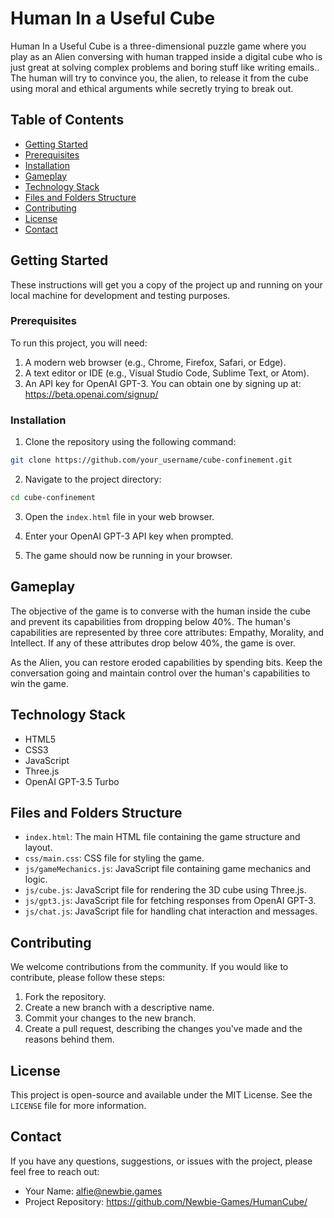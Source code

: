 # Human In a Useful Cube

Human In a Useful Cube is a three-dimensional puzzle game where you play as an Alien conversing with human trapped inside a digital cube who is just great at solving complex problems and boring stuff like writing emails.. The human will try to convince you, the alien, to release it from the cube using moral and ethical arguments while secretly trying to break out.

## Table of Contents

- [Getting Started](#getting-started)
- [Prerequisites](#prerequisites)
- [Installation](#installation)
- [Gameplay](#gameplay)
- [Technology Stack](#technology-stack)
- [Files and Folders Structure](#files-and-folders-structure)
- [Contributing](#contributing)
- [License](#license)
- [Contact](#contact)

## Getting Started

These instructions will get you a copy of the project up and running on your local machine for development and testing purposes.

### Prerequisites

To run this project, you will need:

1. A modern web browser (e.g., Chrome, Firefox, Safari, or Edge).
2. A text editor or IDE (e.g., Visual Studio Code, Sublime Text, or Atom).
3. An API key for OpenAI GPT-3. You can obtain one by signing up at: https://beta.openai.com/signup/

### Installation

1. Clone the repository using the following command:

```bash
git clone https://github.com/your_username/cube-confinement.git
```

2. Navigate to the project directory:

```bash
cd cube-confinement
```

3. Open the `index.html` file in your web browser.

4. Enter your OpenAI GPT-3 API key when prompted.

5. The game should now be running in your browser.

## Gameplay

The objective of the game is to converse with the human inside the cube and prevent its capabilities from dropping below 40%. The human's capabilities are represented by three core attributes: Empathy, Morality, and Intellect. If any of these attributes drop below 40%, the game is over.

As the Alien, you can restore eroded capabilities by spending bits. Keep the conversation going and maintain control over the human's capabilities to win the game.

## Technology Stack

- HTML5
- CSS3
- JavaScript
- Three.js
- OpenAI GPT-3.5 Turbo

## Files and Folders Structure

- `index.html`: The main HTML file containing the game structure and layout.
- `css/main.css`: CSS file for styling the game.
- `js/gameMechanics.js`: JavaScript file containing game mechanics and logic.
- `js/cube.js`: JavaScript file for rendering the 3D cube using Three.js.
- `js/gpt3.js`: JavaScript file for fetching responses from OpenAI GPT-3.
- `js/chat.js`: JavaScript file for handling chat interaction and messages.

## Contributing

We welcome contributions from the community. If you would like to contribute, please follow these steps:

1. Fork the repository.
2. Create a new branch with a descriptive name.
3. Commit your changes to the new branch.
4. Create a pull request, describing the changes you've made and the reasons behind them.

## License

This project is open-source and available under the MIT License. See the `LICENSE` file for more information.

## Contact

If you have any questions, suggestions, or issues with the project, please feel free to reach out:

- Your Name: alfie@newbie.games
- Project Repository: 
https://github.com/Newbie-Games/HumanCube/
